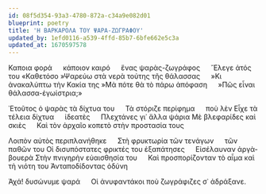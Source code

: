```yaml
---
id: 08f5d354-93a3-4780-872a-c34a9e082d01
blueprint: poetry
title: 'Η ΒΑΡΚΑΡΟΛΑ ΤΟΥ ΨΑΡΑ-ΖΩΓΡΑΦΟΥ'
updated_by: 1efd0116-a539-4ffd-85b7-6bfe662e5c3a
updated_at: 1670597578
---
```

Καποια φορά &emsp; κάποιον καιρό &emsp; ἕνας ψαρὰς-ζωγράφος
&emsp; ῎Ελεγε ἀτός του «Καθετόσο
»Ψαρεύω στὰ νερὰ τούτης τῆς θάλασσας
&emsp; »Κι ἀνακαλύπτω τὴν Κακία της
»Μὰ πότε θὰ τὸ πάρω ἀπόφαση
&emsp; »Πῶς εἶναι θάλασσα-ἐγωίστρια;»

᾿Ετοῦτος ὁ ψαρὰς τὰ δίχτυα του
&emsp; Τὰ στόριζε περίφημα &emsp; ποὺ λὲν
Εἶχε τὰ τέλεια δίχτυα &emsp; ἰδεατὲς
&emsp; Πλεχτάνες γι᾿ ἄλλα ψάρια
Μὲ βλεφαρίδες καὶ σκιὲς
&emsp; Καὶ τὸν ἀρχαῖο κοπετὸ στὴν προστασία τους

Λοιπὸν αὐτὸς περιπλανήθηκε
&emsp; Στὴ φρυκτωρία τῶν τενάγων &emsp; τῶν παθῶν του
Οἱ δισυπόστατες φρικτές του ἐξαπάτησες
&emsp; Εἰσέλαυναν ἀργὰ-βουερὰ
Στὴν πνιγηρὴν εὐαισθησία του
&emsp; Καὶ προσπορίζονταν τὸ αἷμα καὶ τὴ νιότη του
Ἀνταποδίδοντας ὀδύνη

Ἀχά! δυσώνυμε ψαρά
&emsp; Οἱ ἀνυφαντάκοι ποὺ ζωγράφιζες σ᾿ ἀδράξανε.